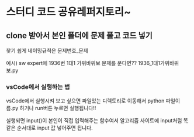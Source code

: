 # 스터디 코드 공유레퍼지토리~

## clone 받아서 본인 폴더에 문제 풀고 코드 넣기
찾기 쉽게 네이밍규칙은 문제번호_문제 

예시) sw expert에 1936번 1대1 가위바위보 문제를 푼다면??
1936_1대1가위바위보.py

### vsCode에서 실행하는 법

vsCode에서 실행시켜 보고 싶으면 파일있는 디렉토리로 이동해서 python 파일이름.py 하거나 run버튼 누르면 실행됩니다!!

실행되면 input()이 본인이 직접 입력해주는 함수여서 알고리즘 사이트에 input처럼 똑같은 순서대로 input 값 넣어주면 됩니다.
